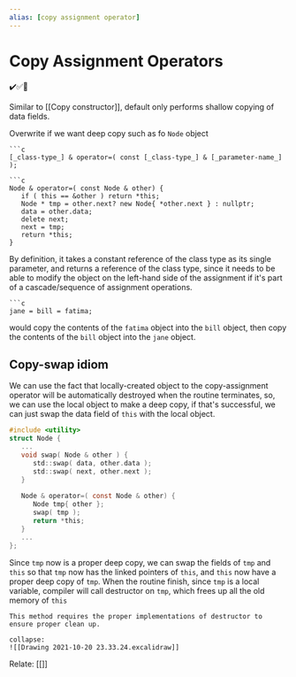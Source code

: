 ```yaml
---
alias: [copy assignment operator]
---
```

# Copy Assignment Operators
✔️✅📗

Similar to [[Copy constructor]], default only performs shallow copying of data fields. 

Overwrite if we want deep copy such as fo ```Node``` object
```ad-syx
```c
[_class-type_] & operator=( const [_class-type_] & [_parameter-name_] );
```

```ad-example
```c
Node & operator=( const Node & other) {
   if ( this == &other ) return *this;
   Node * tmp = other.next? new Node{ *other.next } : nullptr;
   data = other.data;  
   delete next;
   next = tmp;
   return *this;
}
```

By definition, it takes a constant reference of the class type as its single parameter, and returns a reference of the class type, since it needs to be able to modify the object on the left-hand side of the assignment if it's part of a cascade/sequence of assignment operations. 
```ad-example
```c
jane = bill = fatima;
```
would copy the contents of the `fatima` object into the `bill` object, then copy the contents of the `bill` object into the `jane` object.

##  Copy-swap idiom

We can use the fact that locally-created object to the copy-assignment operator will be automatically destroyed when the routine terminates, so, we can use the local object to make a deep copy, if that's successful, we can just swap the data field of `this` with the local object.
```c
#include <utility>
struct Node {
   ...
   void swap( Node & other ) {
      std::swap( data, other.data );
      std::swap( next, other.next );
   }
   
   Node & operator=( const Node & other) {
      Node tmp{ other };
      swap( tmp );
      return *this;
   }
   ...
};
```

Since `tmp` now is a proper deep copy, we can swap the fields of `tmp` and `this` so that `tmp` now has the linked pointers of `this`, and `this` now have a proper deep copy of `tmp`. When the routine finish, since `tmp` is a local variable, compiler will call destructor on `tmp`, which frees up all the old memory of `this`

```ad-warning
This method requires the proper implementations of destructor to ensure proper clean up.
```
```ad-digm
collapse:
![[Drawing 2021-10-20 23.33.24.excalidraw]]
```
Relate: [[]]